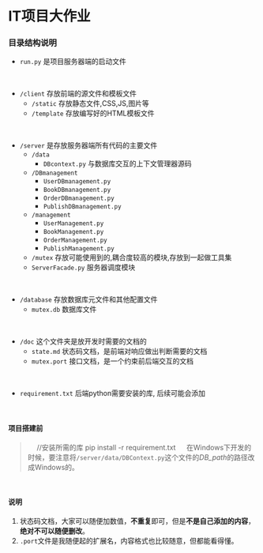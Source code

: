 
# IT项目大作业


### 目录结构说明

- `run.py` 是项目服务器端的启动文件
<br>

- `/client` 存放前端的源文件和模板文件
    - `/static` 存放静态文件,CSS,JS,图片等
    - `/template` 存放编写好的HTML模板文件
<br>

- `/server` 是存放服务器端所有代码的主要文件
    - `/data`
        - `DBcontext.py` 与数据库交互的上下文管理器源码
    - `/DBmanagement`
        - `UserDBmanagement.py`
        - `BookDBmanagement.py`
        - `OrderDBmanagement.py`
        - `PublishDBmanagement.py`
    - `/management`
        - `UserManagement.py`
        - `BookManagement.py`
        - `OrderManagement.py`
        - `PublishManagement.py`
    - `/mutex` 存放可能使用到的,耦合度较高的模块,存放到一起做工具集
    - `ServerFacade.py` 服务器调度模块
<br>

- `/database` 存放数据库元文件和其他配置文件
  - `mutex.db`  数据库文件
<br>

- `/doc` 这个文件夹是放开发时需要的文档的
  - `state.md` 状态码文档，是前端对响应做出判断需要的文档
  - `mutex.port` 接口文档，是一个约束前后端交互的文档
<br>

- `requirement.txt` 后端python需要安装的库, 后续可能会添加

<br>

#### 项目搭建前

> &emsp;
> //安装所需的库
> pip install -r requirement.txt
> &emsp;
> 在Windows下开发的时候，要注意将`/server/data/DBContext.py`这个文件的*DB_path*的路径改成Windows的。
> &emsp;

<br/>

#### 说明
1. 状态码文档，大家可以随便加数值，**不重复**即可，但是**不是自己添加的内容**，
   **绝对不可以随便删改**。
2. `.port`文件是我随便起的扩展名，内容格式也比较随意，但都能看得懂。
